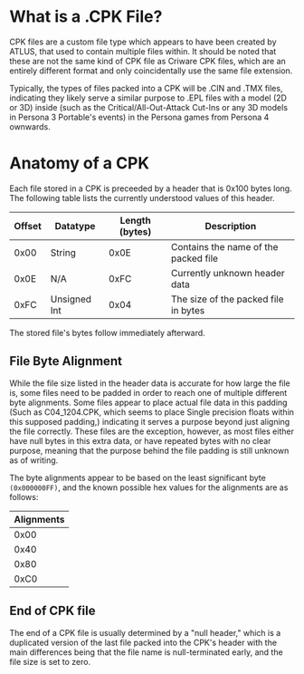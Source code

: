 # What is a .CPK File?
CPK files are a custom file type which appears to have been created by ATLUS, that used to contain multiple files within. It should be noted that these are not the same kind of CPK file as Criware CPK files, which are an entirely different format and only coincidentally use the same file extension.

Typically, the types of files packed into a CPK will be .CIN and .TMX files, indicating they likely serve a similar purpose to .EPL files with a model (2D or 3D) inside (such as the Critical/All-Out-Attack Cut-Ins or any 3D models in Persona 3 Portable's events) in the Persona games from Persona 4 ownwards.

# Anatomy of a CPK
Each file stored in a CPK is preceeded by a header that is 0x100 bytes long. The following table lists the currently understood values of this header.

| Offset | Datatype     | Length (bytes) | Description                          |
| ------ | ------------ | -------------- | ------------------------------------ |
| 0x00   | String       | 0x0E           | Contains the name of the packed file |
| 0x0E   | N/A          | 0xFC           | Currently unknown header data        |
| 0xFC   | Unsigned Int | 0x04           | The size of the packed file in bytes |

The stored file's bytes follow immediately afterward.
## File Byte Alignment
While the file size listed in the header data is accurate for how large the file is, some files need to be padded in order to reach one of multiple different byte alignments. Some files appear to place actual file data in this padding (Such as C04_1204.CPK, which seems to place Single precision floats within this supposed padding,) indicating it serves a purpose beyond just aligning the file correctly. These files are the exception, however, as most files either have null bytes in this extra data, or have repeated bytes with no clear purpose, meaning that the purpose behind the file padding is still unknown as of writing. 

The byte alignments appear to be based on the least significant byte `(0x000000FF)`, and the known possible hex values for the alignments are as follows:

| Alignments |
| ---------- |
| 0x00       |
| 0x40       |
| 0x80       |
| 0xC0       |

## End of CPK file
The end of a CPK file is usually determined by a "null header," which is a duplicated version of the last file packed into the CPK's header with the main differences being that the file name is null-terminated early, and the file size is set to zero.
